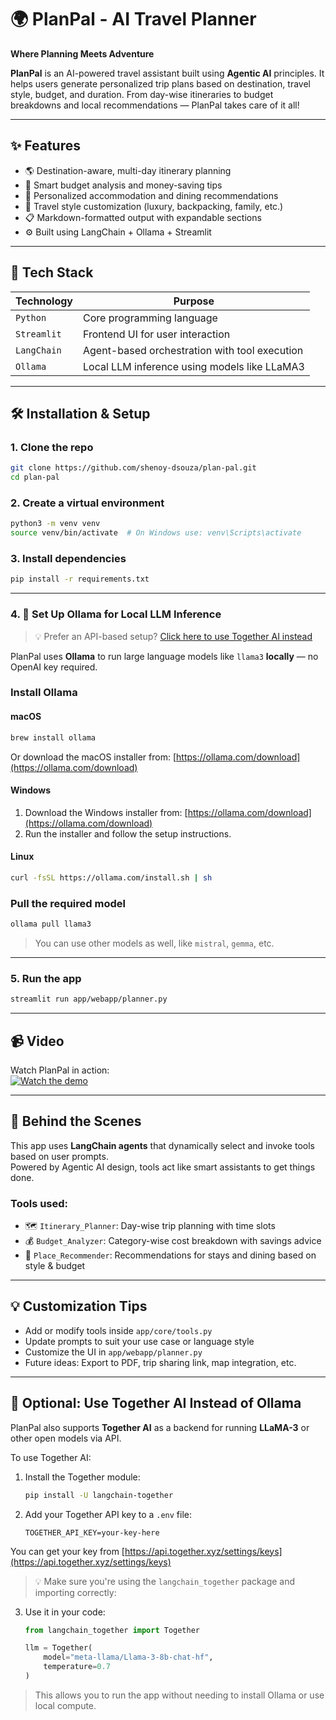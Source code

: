 

# 🌍 PlanPal - AI Travel Planner  
**Where Planning Meets Adventure**

**PlanPal** is an AI-powered travel assistant built using **Agentic AI** principles. It helps users generate personalized trip plans based on destination, travel style, budget, and duration. From day-wise itineraries to budget breakdowns and local recommendations — PlanPal takes care of it all!

---

## ✨ Features

- 🌎 Destination-aware, multi-day itinerary planning  
- 💸 Smart budget analysis and money-saving tips  
- 🏨 Personalized accommodation and dining recommendations  
- 🎒 Travel style customization (luxury, backpacking, family, etc.)  
- 📋 Markdown-formatted output with expandable sections  
- ⚙️ Built using LangChain + Ollama + Streamlit  

---

## 🚀 Tech Stack

| Technology     | Purpose                                         |
|----------------|-------------------------------------------------|
| `Python`       | Core programming language                       |
| `Streamlit`    | Frontend UI for user interaction                |
| `LangChain`    | Agent-based orchestration with tool execution   |
| `Ollama`       | Local LLM inference using models like LLaMA3    |

---

## 🛠️ Installation & Setup

### 1. **Clone the repo**

```bash
git clone https://github.com/shenoy-dsouza/plan-pal.git
cd plan-pal
```

### 2. **Create a virtual environment**

```bash
python3 -m venv venv
source venv/bin/activate  # On Windows use: venv\Scripts\activate
```

### 3. **Install dependencies**

```bash
pip install -r requirements.txt
```

---

### 4. 🤖 Set Up Ollama for Local LLM Inference  
> 💡 Prefer an API-based setup? [Click here to use Together AI instead](#-optional-use-together-ai-instead-of-ollama)

PlanPal uses **Ollama** to run large language models like `llama3` **locally** — no OpenAI key required.

### Install Ollama

#### macOS

```bash
brew install ollama
```
Or download the macOS installer from: [https://ollama.com/download](https://ollama.com/download)

#### Windows

1. Download the Windows installer from: [https://ollama.com/download](https://ollama.com/download)  
2. Run the installer and follow the setup instructions.

#### Linux

```bash
curl -fsSL https://ollama.com/install.sh | sh
```

### Pull the required model

```bash
ollama pull llama3
```

> You can use other models as well, like `mistral`, `gemma`, etc.

---

### 5. **Run the app**

```bash
streamlit run app/webapp/planner.py
```

---

## 📹 Video

Watch PlanPal in action:  
[![Watch the demo](https://img.youtube.com/vi/shaeadrla5g/hqdefault.jpg)](https://www.youtube.com/watch?v=shaeadrla5g)

---

## 🧠 Behind the Scenes

This app uses **LangChain agents** that dynamically select and invoke tools based on user prompts.  
Powered by Agentic AI design, tools act like smart assistants to get things done.

### Tools used:

- 🗺️ `Itinerary_Planner`: Day-wise trip planning with time slots  
- 💰 `Budget_Analyzer`: Category-wise cost breakdown with savings advice  
- 🏨 `Place_Recommender`: Recommendations for stays and dining based on style & budget  

---

## 💡 Customization Tips

- Add or modify tools inside `app/core/tools.py`  
- Update prompts to suit your use case or language style  
- Customize the UI in `app/webapp/planner.py`  
- Future ideas: Export to PDF, trip sharing link, map integration, etc.

---


## 🧩 Optional: Use Together AI Instead of Ollama

PlanPal also supports **Together AI** as a backend for running **LLaMA-3** or other open models via API.

To use Together AI:

1. Install the Together module:
   ```bash
   pip install -U langchain-together
   ```

2. Add your Together API key to a `.env` file:
   ```
   TOGETHER_API_KEY=your-key-here
   ```
You can get your key from [https://api.together.xyz/settings/keys](https://api.together.xyz/settings/keys)

> 💡 Make sure you're using the `langchain_together` package and importing correctly:


3. Use it in your code:
   ```python
   from langchain_together import Together

   llm = Together(
       model="meta-llama/Llama-3-8b-chat-hf",
       temperature=0.7
   )
   ```

> This allows you to run the app without needing to install Ollama or use local compute.

